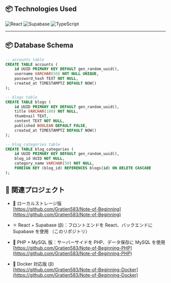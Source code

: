 ## 📦 Technologies Used

![React](https://img.shields.io/badge/React-61DAFB?style=for-the-badge&logo=react&logoColor=black)
![Supabase](https://img.shields.io/badge/Supabase-3ECF8E?style=for-the-badge&logo=supabase&logoColor=black)
![TypeScript](https://img.shields.io/badge/TypeScript-007ACC?style=for-the-badge&logo=typescript&logoColor=white)

---

## 📦 Database Schema
```sql
-- accounts table
CREATE TABLE accounts (
    id UUID PRIMARY KEY DEFAULT gen_random_uuid(),
    username VARCHAR(50) NOT NULL UNIQUE,
    password_hash TEXT NOT NULL,
    created_at TIMESTAMPTZ DEFAULT NOW()
);

-- blogs table
CREATE TABLE blogs (
    id UUID PRIMARY KEY DEFAULT gen_random_uuid(),
    title VARCHAR(100) NOT NULL,
    thumbnail TEXT,
    content TEXT NOT NULL,
    published BOOLEAN DEFAULT FALSE,
    created_at TIMESTAMPTZ DEFAULT NOW()
);

-- blog_categories table
CREATE TABLE blog_categories (
    id UUID PRIMARY KEY DEFAULT gen_random_uuid(),
    blog_id UUID NOT NULL,
    category_name VARCHAR(50) NOT NULL,
    FOREIGN KEY (blog_id) REFERENCES blogs(id) ON DELETE CASCADE
);

```

## 🔗 関連プロジェクト

- 📄 ローカルストレージ版  
  [https://github.com/Gratien583/Note-of-Beginning](https://github.com/Gratien583/Note-of-Beginning)  

- ⚛️ React + Supabase (β)：フロントエンドを React、バックエンドに Supabase を使用 （このリポジトリ） 

- 🐘 PHP + MySQL 版：サーバーサイドを PHP、データ保存に MySQL を使用  
  [https://github.com/Gratien583/Note-of-Beginning-PHP](https://github.com/Gratien583/Note-of-Beginning-PHP)  

- 🐳 Docker 対応版 (β)  
  [https://github.com/Gratien583/Note-of-Beginning-Docker](https://github.com/Gratien583/Note-of-Beginning-Docker)
